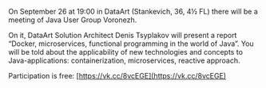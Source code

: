 On September 26 at 19:00 in DataArt (Stankevich, 36, 4½ FL) there will be a meeting of Java User Group Voronezh.

On it, DataArt Solution Architect Denis Tsyplakov will present a report “Docker, microservices, functional programming in the world of Java”. You will be told about the applicability of new technologies and concepts to Java-applications: containerization, microservices, reactive approach.

Participation is free: [https://vk.cc/8vcEGE](https://vk.cc/8vcEGE)